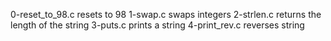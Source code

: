 0-reset_to_98.c resets to 98
1-swap.c swaps integers
2-strlen.c returns the length of the string
3-puts.c prints a string
4-print_rev.c reverses string
